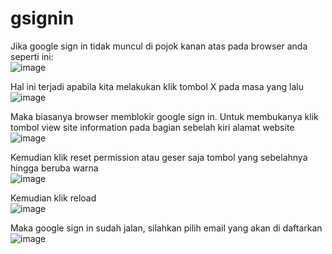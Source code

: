 # gsignin
Jika google sign in tidak muncul di pojok kanan atas pada browser anda seperti ini:  
![image](https://github.com/user-attachments/assets/27c23f6d-fe9d-4b1c-9dfd-28de66745212)

Hal ini terjadi apabila kita melakukan klik tombol X pada masa yang lalu  
![image](https://github.com/user-attachments/assets/5537a827-18af-4471-8921-6786511e9ecc)


Maka biasanya browser memblokir google sign in. Untuk membukanya klik tombol view site information pada bagian sebelah kiri alamat website  
![image](https://github.com/user-attachments/assets/38777c12-9f20-48c3-a644-4e18f7ba5ab1)

Kemudian klik reset permission atau geser saja tombol yang sebelahnya hingga beruba warna  
![image](https://github.com/user-attachments/assets/2dc94c2e-1b73-4e77-ac5d-012a324da64d)

Kemudian klik reload  
![image](https://github.com/user-attachments/assets/04634d02-ecef-481d-992c-065184234977)

Maka google sign in sudah jalan, silahkan pilih email yang akan di daftarkan  
![image](https://github.com/user-attachments/assets/792bd583-d0b5-44da-9967-6548050dd69d)
